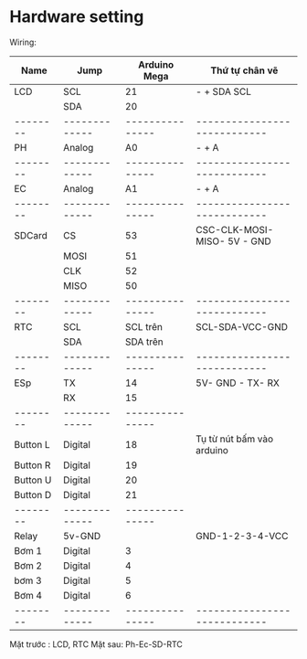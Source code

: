 # Hardware setting
Wiring:

|Name    | Jump          |   Arduino Mega  |          Thứ tự chân vẽ    |
|--------| ------------- | --------------- |----------------------------|
| LCD    |       SCL     |      21         | - + SDA SCL                |
|        |       SDA     |      20         |                            |
|--------| ------------- | --------------- |----------------------------|
| PH     |    Analog     |      A0         |    - + A                   |
|--------| ------------- | --------------- |----------------------------|
| EC     |    Analog     |      A1         |    - + A                   |
|--------| ------------- | --------------- |----------------------------|
| SDCard |       CS      |      53         | CSC-CLK-MOSI-MISO- 5V - GND|
|        |       MOSI    |      51         |                            |
|        |       CLK     |      52         |                            |
|        |       MISO    |      50         |                            |
|--------| ------------- | --------------- |----------------------------|
| RTC    |       SCL     |      SCL trên   | SCL-SDA-VCC-GND            |
|        |       SDA     |      SDA trên   |                            |
|--------| ------------- | --------------- |----------------------------|
| ESp    |       TX      |      14         | 5V- GND - TX- RX           |
|        |       RX      |      15         |                            |
|--------| ------------- | --------------- |                            |
|Button L|    Digital    |      18         | Tụ từ nút bấm vào arduino  |
|Button R|    Digital    |      19         |                            |
|Button U|    Digital    |      20         |                            |
|Button D|    Digital    |      21         |                            |
|--------| ------------- | --------------- |                            |
| Relay  |   5v-GND      |                 | GND-1-2-3-4-VCC            |
| Bơm 1  |      Digital  |       3         |                            |
| Bơm 2  |      Digital  |       4         |                            |
| bơm 3  |      Digital  |       5         |                            |
| Bơm 4  |      Digital  |       6         |                            |
|--------| ------------- | --------------- |----------------------------|


Mặt trước : LCD, RTC
Mặt sau: Ph-Ec-SD-RTC

